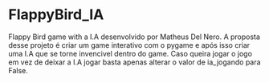 # FlappyBird_IA
 Flappy Bird game with a I.A desenvolvido por Matheus Del Nero.
 A proposta desse projeto é criar um game interativo com o pygame e após isso criar uma I.A que se torne invencivel dentro do game.
 Caso queira jogar o jogo em vez de deixar a I.A jogar basta apenas alterar o valor de ia_jogando para False.
